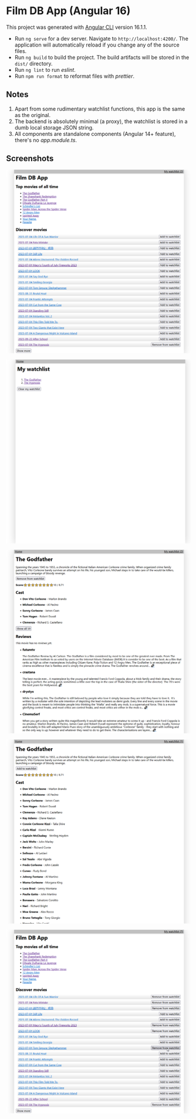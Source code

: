 # Film DB App (Angular 16)

This project was generated with [Angular CLI](https://github.com/angular/angular-cli) version 16.1.1.

- Run `ng serve` for a dev server. Navigate to `http://localhost:4200/`. The application will automatically reload if you change any of the source files.
- Run `ng build` to build the project. The build artifacts will be stored in the `dist/` directory.
- Run `ng lint` to run _eslint_.
- Run `npm run format` to reformat files with _prettier_.

## Notes

1. Apart from some rudimentary watchlist functions, this app is the same as the original.
2. The backend is absolutely minimal (a proxy), the watchlist is stored in a dumb local storage JSON string.
3. All components are standalone components (Angular 14+ feature), there's no _app.module.ts_.

## Screenshots

![main page](./docs/01-main-page.png)

![watchlist](./docs/02-watchlist.png)

![movie details](./docs/03-movie-details.png)

![items removed from watchlist](./docs/04-movie-details-removed-from-watchlist.png)

![marked items](./docs/05-main-page-with-marked-items.png)
